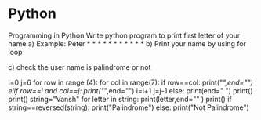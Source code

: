 # Python
Programming in Python
Write python program to print first letter of your name 
a) Example: Peter
               *      *
               *             *
               *              *
               *      *
               *
               *
               *
b) Print your name by using for loop

c) check the user name is palindrome or not



i=0
j=6
for row in range (4):
    for col in range(7):
        if row==col:
            print("*",end="")
        elif row==i and col==j:
            print("*",end="")
            i=i+1
            j=j-1
        else:
            print(end=" ")
    print()
print()
string="Vansh"
for letter in string:
    print(letter,end="" )
print()
if string==reversed(string):
    print("Palindrome")
else:
    print("Not Palindrome")
